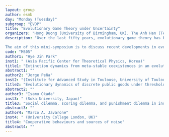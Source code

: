 ```yaml
---
layout: group
author: esmb
day: "Monday (Tuesday)"
subgroup: "EVOP"
title: "Evolutionary Game Theory under Uncertainty"
organizers: "Hong Duong (University of Birmingham, UK), The Anh Han (Teesside University, UK)"
description: "Over the last fifty years, evolutionary game theory has become a powerful and versatile mathematical framework for the modelling, analysis and computation/simulation of complex biological, economic and social systems whenever there is frequency dependent selection. Environmental conditions are often subject to rapid and frequent fluctuations. Therefore, in many practical applications, one can neither obtain full information about the systems nor describe the payoffs of their inhabitants’ interactions. It is thus of vital importance to take into account randomness/uncertainty into the systems’ modelling. The randomness/uncertainty often poses significant challenges compared to deterministic models demanding for the development of new methodology and techniques which often involve stochastic processes on complex systems. This direction of research has seen a tremendous activity in the last two decades.

The aim of this mini-symposium is to discuss recent developments in evolutionary game theory where uncertainty plays a crucial role. It will bring together a diverse list of speakers, including young and female scientists, from different fields of research including biological sciences, computer sciences, economics and mathematics to address the difficult challenges that are currently presented in these fields. Thus, this mini-symposium will boost the interactions and collaborations between researchers from different fields."
code: "MS05"
author1: "Hye Jin Park"
inst1: " (Asia Pacific Center for Theoretical Physics, Korea)"
title1: "Extinction dynamics from meta-stable coexistences in an evolutionary game"
abstract1: ""
author2: "Jorge Peña"
inst2: "(Institute for Advanced Study in Toulouse, University of Toulouse 1 Capitole, France)"
title2: "Evolutionary dynamics of discrete public goods under threshold uncertainty"
abstract2: ""
author3: "Isamu Okada"
inst3: " (Soka University, Japan)"
title3: "Social dilemma, scoring dilemma, and punishment dilemma in indirect reciprocity"
abstract3: ""
author4: "Marco A. Javarone"
inst4: " (University College London, UK)"
title4: "Cooperative behaviours and sources of noise"
abstract4: ""
---
```

